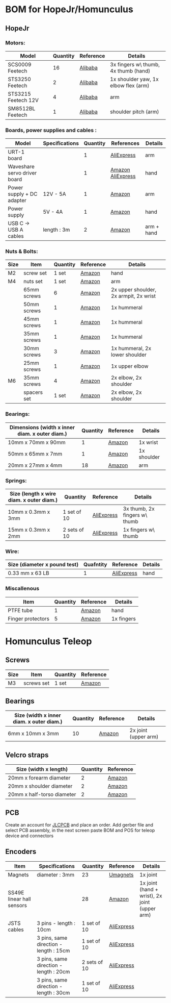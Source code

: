 BOM for HopeJr/Homunculus
========================

## HopeJr

### Motors:

| Model               | Quantity | Reference | Details |
|---------------------|----------|-----------|---------|
| SCS0009 Feetech     | 16       | [Alibaba](https://www.alibaba.com/product-detail/High-Speed-6V-2-3KG-Micro_1601228126669.html?spm=a2747.product_manager.0.0.475071d2EwAqHN) | 3x fingers w\ thumb, 4x thumb (hand) |
| STS3250 Feetech     | 2        | [Alibaba](https://www.alibaba.com/product-detail/12V-50KG-TTL-Brushless-HV-Waterproof_1601044995317.html?spm=a2747.product_manager.0.0.29d171d2zuEkjQ) | 1x shoulder yaw, 1x elbow flex (arm) |
| STS3215 Feetech 12V | 4        | [Alibaba](https://www.alibaba.com/product-detail/SOARM100-Robotic-Arm-12V-30KG-STS3215_1601216757543.html?spm=a2747.product_manager.0.0.507571d2ELGamW) | arm |
| SM8512BL Feetech    | 1        | [Alibaba](https://www.alibaba.com/product-detail/Feetech-12V-85kg-High-Torque-SM8512BL_1600728223869.html?spm=a2747.product_manager.0.0.4f3b71d2scUQkh) | shoulder pitch (arm) |


### Boards, power supplies and cables :

| Model            | Specifications | Quantity  | References | Details 
|------------------|---------|------------|-|-|
| URT-1 board     |  | 1    | [AliExpress](https://fr.aliexpress.com/item/1005008295936678.html?spm=a2g0o.productlist.main.6.9e7156bc1NdD9y&algo_pvid=95d62ddb-afef-4601-901d-54f76de59d0e&algo_exp_id=95d62ddb-afef-4601-901d-54f76de59d0e-5&pdp_ext_f=%7B%22order%22%3A%225%22%2C%22eval%22%3A%221%22%7D&pdp_npi=4%40dis%21EUR%218.89%218.89%21%21%219.91%219.91%21%40211b6c1717491141782881954e8372%2112000044526097191%21sea%21FR%210%21ABX&curPageLogUid=WBixA7esURQq&utparam-url=scene%3Asearch%7Cquery_from%3A) | arm
| Waveshare servo driver board   |  | 1  | [Amazon](https://amzn.eu/d/hYl6g60) [AliExpress](https://fr.aliexpress.com/item/1005006054189812.html?gatewayAdapt=glo2fra) | hand
| Power supply + DC adapter | 12V - 5A | 1    | [Amazon](https://amzn.eu/d/7MpnTSB) | arm
| Power supply | 5V - 4A | 1     | [Amazon](https://amzn.eu/d/9IXxrc8) | hand
| USB C &#8594; USB A cables | length : 3m | 2 | [Amazon](https://amzn.eu/d/5aKYcvO) | arm + hand

### Nuts & Bolts:

| Size | Item | Quantity | Reference | Details
|-|-|-|-|-
| M2 | screw set | 1 set | [Amazon](https://amzn.eu/d/cVf2toH) | hand
| M4 | nuts set    | 1 set | [Amazon](https://www.amazon.fr/-/en/dp/B0D1V96WXT) | arm
|| 65mm screws | 6 | [Amazon](https://amzn.eu/d/41AhVIU) | 2x upper shoulder, 2x armpit, 2x wrist
|| 50mm screws | 1 |[Amazon](https://amzn.eu/d/8G91txy) | 1x hummeral
|| 45mm screws | 1 |[Amazon](https://amzn.eu/d/9xu0pLa) | 1x hummeral
|| 35mm screws | 1 |[Amazon](https://amzn.eu/d/c5xaClV) | 1x hummeral
|| 30mm screws | 3 |[Amazon](https://amzn.eu/d/7kudpAo) | 1x hummeral, 2x lower shoulder
|| 25mm screws | 1 |[Amazon](https://amzn.eu/d/2BEgJFc) | 1x upper elbow
| M6 | 35mm screws | 4 | [Amazon](https://amzn.eu/d/dzNhSkJ) | 2x elbow, 2x shoulder
|| spacers set | 1 set | [Amazon](https://www.amazon.fr/dp/B0D8H3M26T) | 2x elbow, 2x shoulder

### Bearings:

| Dimensions (width x inner diam. x outer diam.) | Quantity | Reference | Details
|-|-|-|-
| 10mm x 70mm x 90mm | 1 | [Amazon](https://amzn.eu/d/8Xz7m4C) | 1x wrist
| 50mm x 65mm x 7mm | 1 | [Amazon](https://amzn.eu/d/1xOo8re) | 1x shoulder
| 20mm x 27mm x 4mm | 18 | [Amazon](https://amzn.eu/d/9LXO205) | arm

### Springs: 

| Size (length x wire diam. x outer diam.) | Quantity | Reference | Details
|-|-|-|-
| 10mm x 0.3mm x 3mm | 1 set of 10 | [AliExpress](https://fr.aliexpress.com/item/4000250320601.html?spm=a2g0o.order_detail.order_detail_item.4.107d7d56n91gFK&gatewayAdapt=glo2fra) | 3x thumb, 2x fingers w\ thumb
| 15mm x 0.3mm x 2mm | 2 sets of 10 | [AliExpress](https://fr.aliexpress.com/item/4000250320601.html?spm=a2g0o.order_detail.order_detail_item.4.107d7d56n91gFK&gatewayAdapt=glo2fra) | 1x fingers w\ thumb

### Wire:

| Size (diameter x pound test) | Quafntity | Reference | Details
|-|-|-|-
|0.33 mm x 63 LB | 1 | [AliExpress](https://fr.aliexpress.com/item/1005002939956976.html?spm=a2g0o.productlist.main.1.4f70ad5eZmSTta&algo_pvid=d6f5447a-fb1b-47e3-98e2-6e60bac619a8&algo_exp_id=d6f5447a-fb1b-47e3-98e2-6e60bac619a8-0&pdp_ext_f=%7B%22order%22%3A%2257%22%2C%22eval%22%3A%221%22%7D&pdp_npi=4%40dis%21EUR%2116.19%2116.19%21%21%2117.75%2117.75%21%4021038e6617470664317737685e1bc4%2112000034219234547%21sea%21FR%216318966755%21X&curPageLogUid=t60A8Jjhk0Av&utparam-url=scene%3Asearch%7Cquery_from%3A) | hand
 

### Miscallenous

|Item| Quantity | Reference | Details
|-|-|-|-
| PTFE tube | 1 | [Amazon](https://amzn.eu/d/fZaQyIG) | hand
| Finger protectors | 5 | [Amazon](https://amzn.eu/d/dV4cPsd) | 1x fingers

# Homunculus Teleop

## Screws

| Size | Item | Quantity | Reference 
|-|-|-|-
| M3 | screws set | 1 set | [Amazon](https://amzn.eu/d/io5NaX3)


## Bearings

| Size (width x inner diam. x outer diam.) | Quantity | Reference | Details
|-|-|-|-
| 6mm x 10mm x 3mm | 10 | [Amazon](https://amzn.eu/d/eKGj9gf) | 2x joint (upper arm)

## Velcro straps

| Size (width x length) | Quantity | Reference
|-|-|-
| 20mm x forearm diameter | 2 | [Amazon](https://a.co/d/8bawLVo)
| 20mm x shoulder diameter | 2 | [Amazon](https://a.co/d/8bawLVo)
| 20mm x half-torso diameter | 2 | [Amazon](https://a.co/d/8bawLVo)



## PCB
Create an account for [JLCPCB](https://jlcpcb.com/) and place an order. Add gerber file and select PCB assembly, in the next screen paste BOM and POS for teleop device and connectors

## Encoders

| Item | Specifications | Quantity | Reference | Details
|-|-|-|-|-
| Magnets |  diameter : 3mm | 23 | [Umagnets](https://www.umagnets.com/p/3mm-x-2mm-diametrically-magnetized-neodymium-disc-magnet-n38-small-powerful-rare-earth-round-magnets-for-craft/) |  1x joint
| SS49E linear hall sensors |  | 28 | [Amazon](https://amzn.eu/d/aemjs7f) | 1x joint (hand + wrist), 2x joint (upper arm)
| JSTS cables | 3 pins - length : 10cm | 1 set of 10 | [AliExpress](https://fr.aliexpress.com/item/1005007218127653.html?srcSns=sns_Copy&spreadType=socialShare&bizType=ProductDetail&social_params=61110689587&aff_fcid=2334e60433974ad994e9f730394b13c3-1747322012534-07468-_EvdoJua&tt=MG&aff_fsk=_EvdoJua&aff_platform=default&sk=_EvdoJua&aff_trace_key=2334e60433974ad994e9f730394b13c3-1747322012534-07468-_EvdoJua&shareId=61110689587&businessType=ProductDetail&platform=AE&terminal_id=c5bf969a443849edbe60958581978297&afSmartRedirect=y)
|               | 3 pins, same direction - length : 15cm | 1 set of 10 | [AliExpress](https://fr.aliexpress.com/item/1005007218127653.html?srcSns=sns_Copy&spreadType=socialShare&bizType=ProductDetail&social_params=61110689587&aff_fcid=2334e60433974ad994e9f730394b13c3-1747322012534-07468-_EvdoJua&tt=MG&aff_fsk=_EvdoJua&aff_platform=default&sk=_EvdoJua&aff_trace_key=2334e60433974ad994e9f730394b13c3-1747322012534-07468-_EvdoJua&shareId=61110689587&businessType=ProductDetail&platform=AE&terminal_id=c5bf969a443849edbe60958581978297&afSmartRedirect=y)
|               | 3 pins, same direction - length : 20cm | 2 sets of 10 | [AliExpress](https://fr.aliexpress.com/item/1005007218127653.html?srcSns=sns_Copy&spreadType=socialShare&bizType=ProductDetail&social_params=61110689587&aff_fcid=2334e60433974ad994e9f730394b13c3-1747322012534-07468-_EvdoJua&tt=MG&aff_fsk=_EvdoJua&aff_platform=default&sk=_EvdoJua&aff_trace_key=2334e60433974ad994e9f730394b13c3-1747322012534-07468-_EvdoJua&shareId=61110689587&businessType=ProductDetail&platform=AE&terminal_id=c5bf969a443849edbe60958581978297&afSmartRedirect=y)
|               | 3 pins, same direction - length : 30cm | 1 set of 10 | [AliExpress](https://fr.aliexpress.com/item/1005007218127653.html?srcSns=sns_Copy&spreadType=socialShare&bizType=ProductDetail&social_params=61110689587&aff_fcid=2334e60433974ad994e9f730394b13c3-1747322012534-07468-_EvdoJua&tt=MG&aff_fsk=_EvdoJua&aff_platform=default&sk=_EvdoJua&aff_trace_key=2334e60433974ad994e9f730394b13c3-1747322012534-07468-_EvdoJua&shareId=61110689587&businessType=ProductDetail&platform=AE&terminal_id=c5bf969a443849edbe60958581978297&afSmartRedirect=y)

